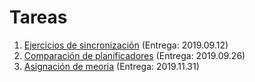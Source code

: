 # Tareas

1. [Ejercicios de sincronización](./1/README.md) (Entrega: 2019.09.12)
2. [Comparación de planificadores](./2/README.md) (Entrega: 2019.09.26)
3. [Asignación de meoria](./3/README.md) (Entrega: 2019.11.31)
